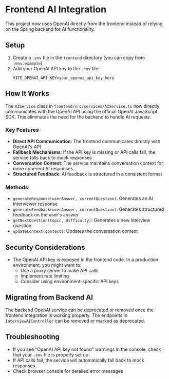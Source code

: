 # Frontend AI Integration

This project now uses OpenAI directly from the frontend instead of relying on the Spring backend for AI functionality.

## Setup

1. Create a `.env` file in the `frontend` directory (you can copy from `.env.example`)
2. Add your OpenAI API key to the `.env` file:
   ```
   VITE_OPENAI_API_KEY=your_openai_api_key_here
   ```

## How It Works

The `AIService` class in `frontend/src/services/AIService.ts` now directly communicates with the OpenAI API using the official OpenAI JavaScript SDK. This eliminates the need for the backend to handle AI requests.

### Key Features

- **Direct API Communication**: The frontend communicates directly with OpenAI's API
- **Fallback Mechanisms**: If the API key is missing or API calls fail, the service falls back to mock responses
- **Conversation Context**: The service maintains conversation context for more coherent AI responses
- **Structured Feedback**: AI feedback is structured in a consistent format

### Methods

- `generateResponse(userAnswer, currentQuestion)`: Generates an AI interviewer response
- `generateFeedback(userAnswer, currentQuestion)`: Generates structured feedback on the user's answer
- `getNextQuestion(topic, difficulty)`: Generates a new interview question
- `updateContext(context)`: Updates the conversation context

## Security Considerations

- The OpenAI API key is exposed in the frontend code. In a production environment, you might want to:
  - Use a proxy server to make API calls
  - Implement rate limiting
  - Consider using environment-specific API keys

## Migrating from Backend AI

The backend OpenAI service can be deprecated or removed once the frontend integration is working properly. The endpoints in `InterviewAIController` can be removed or marked as deprecated.

## Troubleshooting

- If you see "OpenAI API key not found" warnings in the console, check that your `.env` file is properly set up
- If API calls fail, the service will automatically fall back to mock responses
- Check browser console for detailed error messages
